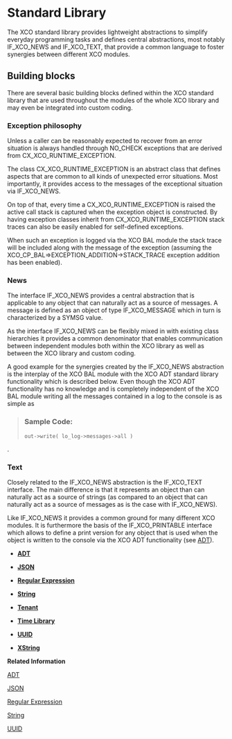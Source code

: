 <!-- loiob5ceba72fcb94d63974a72c13a91bda2 -->

# Standard Library

The XCO standard library provides lightweight abstractions to simplify everyday programming tasks and defines central abstractions, most notably IF\_XCO\_NEWS and IF\_XCO\_TEXT, that provide a common language to foster synergies between different XCO modules.



<a name="loiob5ceba72fcb94d63974a72c13a91bda2__section_ls5_wrj_hmb"/>

## Building blocks

There are several basic building blocks defined within the XCO standard library that are used throughout the modules of the whole XCO library and may even be integrated into custom coding.



### Exception philosophy

Unless a caller can be reasonably expected to recover from an error situation is always handled through NO\_CHECK exceptions that are derived from CX\_XCO\_RUNTIME\_EXCEPTION.

The class CX\_XCO\_RUNTIME\_EXCEPTION is an abstract class that defines aspects that are common to all kinds of unexpected error situations. Most importantly, it provides access to the messages of the exceptional situation via IF\_XCO\_NEWS.

On top of that, every time a CX\_XCO\_RUNTIME\_EXCEPTION is raised the active call stack is captured when the exception object is constructed. By having exception classes inherit from CX\_XCO\_RUNTIME\_EXCEPTION stack traces can also be easily enabled for self-defined exceptions.

When such an exception is logged via the XCO BAL module the stack trace will be included along with the message of the exception \(assuming the XCO\_CP\_BAL=\>EXCEPTION\_ADDITION-\>STACK\_TRACE exception addition has been enabled\).



### News

The interface IF\_XCO\_NEWS provides a central abstraction that is applicable to any object that can naturally act as a source of messages. A message is defined as an object of type IF\_XCO\_MESSAGE which in turn is characterized by a SYMSG value.

As the interface IF\_XCO\_NEWS can be flexibly mixed in with existing class hierarchies it provides a common denominator that enables communication between independent modules both within the XCO library as well as between the XCO library and custom coding.

A good example for the synergies created by the IF\_XCO\_NEWS abstraction is the interplay of the XCO BAL module with the XCO ADT standard library functionality which is described below. Even though the XCO ADT functionality has no knowledge and is completely independent of the XCO BAL module writing all the messages contained in a log to the console is as simple as

> ### Sample Code:  
> ```abap
> out->write( lo_log->messages->all )
> ```

.



### Text

Closely related to the IF\_XCO\_NEWS abstraction is the IF\_XCO\_TEXT interface. The main difference is that it represents an object than can naturally act as a source of strings \(as compared to an object that can naturally act as a source of messages as is the case with IF\_XCO\_NEWS\).

Like IF\_XCO\_NEWS it provides a common ground for many different XCO modules. It is furthermore the basis of the IF\_XCO\_PRINTABLE interface which allows to define a print version for any object that is used when the object is written to the console via the XCO ADT functionality \(see [ADT](ADT_0bf9b10.md)\).

-   **[ADT](ADT_0bf9b10.md "")**  

-   **[JSON](JSON_492ccdb.md "")**  

-   **[Regular Expression](Regular_Expression_4c0585e.md "")**  

-   **[String](String_063ad16.md "")**  

-   **[Tenant](Tenant_bbb4dc2.md "")**  

-   **[Time Library](Time_Library_6213705.md)**  

-   **[UUID](UUID_ceb1a4e.md "")**  

-   **[XString](XString_0c7aa66.md "")**  


**Related Information**  


[ADT](ADT_0bf9b10.md "")

[JSON](JSON_492ccdb.md "")

[Regular Expression](Regular_Expression_4c0585e.md "")

[String](String_063ad16.md "")

[UUID](UUID_ceb1a4e.md "")

